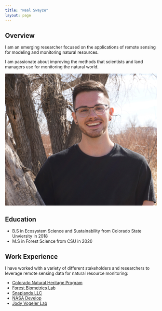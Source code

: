 ```yaml
---
title: "Neal Swayze"
layout: page
---
```


## Overview

I am an emerging researcher focused on the applications of remote sensing for modeling and monitoring natural resources. 

I am passionate about improving the methods that scientists and land managers use for monitoring the natural world.

![neal_headshot](/photos_and_media/aux_photos/headshot_edited.jpg)

## Education
- B.S in Ecosystem Science and Sustainability from Colorado State Unviersity in 2018
- M.S in Forest Science from CSU in 2020

## Work Experience

I have worked with a variety of different stakeholders and researchers to leverage remote sensing data for natural resource monitoring:

- [Colorado Natural Heritage Program][Colorado-Natural-Heritage-Program]
- [Forest Biometrics Lab][Forest-Biometrics-Lab]
- [Snaplands LLC][Snaplands-LLC]
- [NASA Develop][NASA-Develop]
- [Jody Vogeler Lab][Jody-Vogeler-Lab]

[Colorado-Natural-Heritage-Program]: https://cnhp.colostate.edu/
[Forest-Biometrics-Lab]: https://sites.warnercnr.colostate.edu/wtinkham/forest-biometrics-lab/
[Snaplands-LLC]: https://snaplands.com/
[NASA-Develop]: https://develop.larc.nasa.gov
[Jody-Vogeler-Lab]: https://www.nrel.colostate.edu/investigator/jody-vogeler-homepage/
